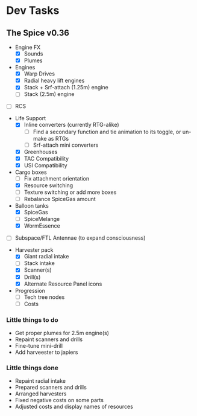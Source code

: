# Dev Tasks
## The Spice v0.36

* Engine FX
  * [x] Sounds
  * [x] Plumes
* Engines
  * [x] Warp Drives
  * [x] Radial heavy lift engines
  * [x] Stack + Srf-attach (1.25m) engine
  * [ ] Stack (2.5m) engine
* [ ] RCS
* Life Support
  * [x] Inline converters (currently RTG-alike)
    * [ ] Find a secondary function and tie animation to its toggle, or un-make as RTGs
    * [ ] Srf-attach mini converters
  * [x] Greenhouses
  * [x] TAC Compatibility
  * [x] USI Compatibility
* Cargo boxes
  * [ ] Fix attachment orientation
  * [x] Resource switching
  * [ ] Texture switching or add more boxes
  * [ ] Rebalance SpiceGas amount
* Balloon tanks
  * [x] SpiceGas
  * [ ] SpiceMelange
  * [x] WormEssence
* [ ] Subspace/FTL Antennae (to expand consciousness)
* Harvester pack
  * [x] Giant radial intake
  * [ ] Stack intake
  * [x] Scanner(s)
  * [x] Drill(s)
  * [x] Alternate Resource Panel icons
* Progression
  * [ ] Tech tree nodes
  * [ ] Costs

### Little things to do
* Get proper plumes for 2.5m engine(s)
* Repaint scanners and drills
* Fine-tune mini-drill
* Add harveester to japiers

### Little things done
* Repaint radial intake
* Prepared scanners and drills
* Arranged harvesters
* Fixed negative costs on some parts
* Adjusted costs and display names of resources
